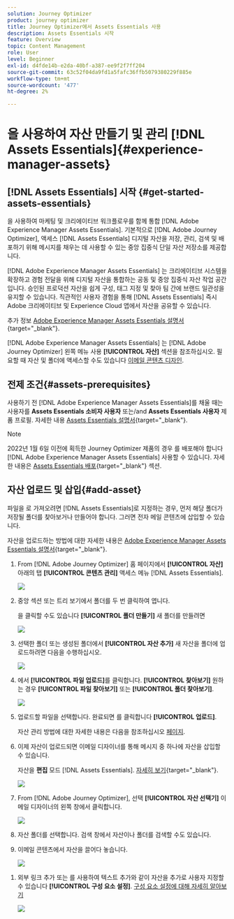 ```yaml
---
solution: Journey Optimizer
product: journey optimizer
title: Journey Optimizer에서 Assets Essentials 사용
description: Assets Essentials 시작
feature: Overview
topic: Content Management
role: User
level: Beginner
exl-id: d4fde14b-e2da-40bf-a387-ee9f2f7ff204
source-git-commit: 63c52f04da9fd1a5fafc36ffb5079380229f885e
workflow-type: tm+mt
source-wordcount: '477'
ht-degree: 2%

---
```


# 을 사용하여 자산 만들기 및 관리 [!DNL Assets Essentials]{#experience-manager-assets}

## [!DNL Assets Essentials] 시작 {#get-started-assets-essentials}

을 사용하여 마케팅 및 크리에이티브 워크플로우를 함께 통합 [!DNL Adobe Experience Manager Assets Essentials]. 기본적으로 [!DNL Adobe Journey Optimizer], 액세스 [!DNL Assets Essentials] 디지털 자산을 저장, 관리, 검색 및 배포하기 위해 메시지를 채우는 데 사용할 수 있는 중앙 집중식 단일 자산 저장소를 제공합니다.

[!DNL Adobe Experience Manager Assets Essentials] 는 크리에이티브 시스템을 확장하고 경험 전달을 위해 디지털 자산을 통합하는 공동 및 중앙 집중식 자산 작업 공간입니다. 승인된 프로덕션 자산을 쉽게 구성, 태그 지정 및 찾아 팀 간에 브랜드 일관성을 유지할 수 있습니다. 직관적인 사용자 경험을 통해 [!DNL Assets Essentials] 즉시 Adobe 크리에이티브 및 Experience Cloud 앱에서 자산을 공유할 수 있습니다.

추가 정보 [Adobe Experience Manager Assets Essentials 설명서](https://experienceleague.adobe.com/docs/experience-manager-assets-essentials/help/introduction.html){target=&quot;_blank&quot;}.

[!DNL Adobe Experience Manager Assets Essentials] 는 [!DNL Adobe Journey Optimizer] 왼쪽 메뉴 사용 **[!UICONTROL 자산]** 섹션을 참조하십시오. 필요할 때 자산 및 폴더에 액세스할 수도 있습니다 [이메일 콘텐츠 디자인](design-emails.md).

## 전제 조건{#assets-prerequisites}

사용하기 전 [!DNL Adobe Experience Manager Assets Essentials]를 채울 때는 사용자를 **Assets Essentials 소비자 사용자** 또는/and **Assets Essentials 사용자** 제품 프로필. 자세한 내용 [Assets Essentials 설명서](https://experienceleague.adobe.com/docs/experience-manager-assets-essentials/help/deploy-administer.html){target=&quot;_blank&quot;}.

>[!NOTE]
>2022년 1월 6일 이전에 획득한 Journey Optimizer 제품의 경우 를 배포해야 합니다 [!DNL Adobe Experience Manager Assets Essentials] 사용할 수 있습니다. 자세한 내용은 [Assets Essentials 배포](https://experienceleague.adobe.com/docs/experience-manager-assets-essentials/help/deploy-administer.html){target=&quot;_blank&quot;} 섹션.

## 자산 업로드 및 삽입{#add-asset}

파일을 로 가져오려면 [!DNL Assets Essentials]로 지정하는 경우, 먼저 해당 폴더가 저장될 폴더를 찾아보거나 만들어야 합니다. 그러면 전자 메일 콘텐츠에 삽입할 수 있습니다.

자산을 업로드하는 방법에 대한 자세한 내용은 [Adobe Experience Manager Assets Essentials 설명서](https://experienceleague.adobe.com/docs/experience-manager-assets-essentials/help/add-delete.html){target=&quot;_blank&quot;}.

1. From [!DNL Adobe Journey Optimizer] 홈 페이지에서 **[!UICONTROL 자산]** 아래의 탭 **[!UICONTROL 콘텐츠 관리]** 액세스 메뉴 [!DNL Assets Essentials].

   ![](assets/media_library_1.png)

1. 중앙 섹션 또는 트리 보기에서 폴더를 두 번 클릭하여 엽니다.

   을 클릭할 수도 있습니다 **[!UICONTROL 폴더 만들기]** 새 폴더를 만들려면

   ![](assets/media_library_8.png)

1. 선택한 폴더 또는 생성된 폴더에서 **[!UICONTROL 자산 추가]** 새 자산을 폴더에 업로드하려면 다음을 수행하십시오.

   ![](assets/media_library_2.png)

1. 에서 **[!UICONTROL 파일 업로드]**&#x200B;를 클릭합니다. **[!UICONTROL 찾아보기]** 원하는 경우 **[!UICONTROL 파일 찾아보기]** 또는 **[!UICONTROL 폴더 찾아보기]**.

   ![](assets/media_library_3.png)

1. 업로드할 파일을 선택합니다. 완료되면 를 클릭합니다 **[!UICONTROL 업로드]**.

   자산 관리 방법에 대한 자세한 내용은 다음을 참조하십시오 [페이지](https://experienceleague.adobe.com/docs/experience-manager-assets-essentials/help/manage-organize.html).

1. 이제 자산이 업로드되면 이메일 디자이너를 통해 메시지 중 하나에 자산을 삽입할 수 있습니다.

   자산을 **편집** 모드 [!DNL Assets Essentials]. [자세히 보기](https://experienceleague.adobe.com/docs/experience-manager-assets-essentials/help/edit-images.html){target=&quot;_blank&quot;}.

   ![](assets/media_library_12.png)

1. From [!DNL Adobe Journey Optimizer], 선택 **[!UICONTROL 자산 선택기]** 이메일 디자이너의 왼쪽 창에서 클릭합니다.

   ![](assets/media_library_5.png)

1. 자산 폴더를 선택합니다. 검색 창에서 자산이나 폴더를 검색할 수도 있습니다.

1. 이메일 콘텐츠에서 자산을 끌어다 놓습니다.

   ![](assets/media_library_6.png)
<!--
1. After adding your asset to your email, use the **[!UICONTROL Find similar Stock photos]** option to locate Stock photos that match the content, color, and composition of your image. [Learn more about Adobe Stock](stock.md).

    Note that this option is available for licensed/unlicensed Stock images and images from your Assets folder. 

    ![](assets/media_library_14.png)
-->

1. 외부 링크 추가 또는 를 사용하여 텍스트 추가와 같이 자산을 추가로 사용자 지정할 수 있습니다 **[!UICONTROL 구성 요소 설정]**. [구성 요소 설정에 대해 자세히 알아보기](content-components.md)

   ![](assets/media_library_13.png)


